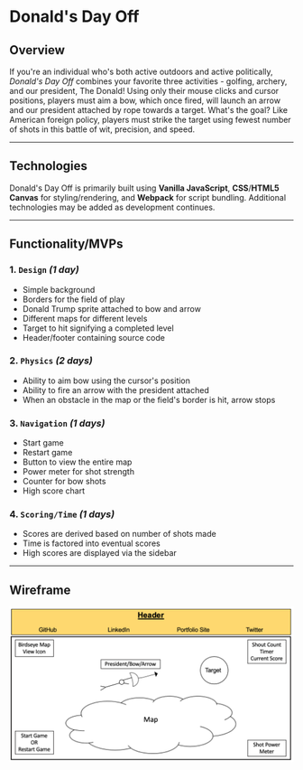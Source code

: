 # **Donald's Day Off**

## **Overview**
If you're an individual who's both active outdoors and active politically, _Donald's Day Off_ combines your favorite three activities - golfing, archery, and our president, The Donald! Using only their mouse clicks and cursor positions, players must aim a bow, which once fired, will launch an arrow and our president attached by rope towards a target. What's the goal? Like American foreign policy, players must strike the target using fewest number of shots in this battle of wit, precision, and speed.
***

## **Technologies**
Donald's Day Off is primarily built using **Vanilla JavaScript**, **CSS**/**HTML5 Canvas** for styling/rendering, and **Webpack** for script bundling. Additional technologies may be added as development continues.
***

## **Functionality/MVPs**

### **1.** `Design` _(1 day)_
* Simple background
* Borders for the field of play
* Donald Trump sprite attached to bow and arrow
* Different maps for different levels
* Target to hit signifying a completed level
* Header/footer containing source code

### **2.** `Physics` _(2 days)_
* Ability to aim bow using the cursor's position
* Ability to fire an arrow with the president attached
* When an obstacle in the map or the field's border is hit, arrow stops

### **3.** `Navigation` _(1 days)_
* Start game
* Restart game
* Button to view the entire map
* Power meter for shot strength
* Counter for bow shots
* High score chart

### **4.** `Scoring/Time` _(1 days)_
* Scores are derived based on number of shots made
* Time is factored into eventual scores
* High scores are displayed via the sidebar
***

## **Wireframe**
![Wireframe](https://github.com/vineethsomanchi/Donalds-Day-Off/blob/master/assets/wireframe.png)
